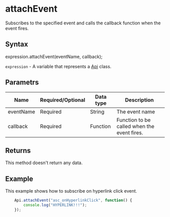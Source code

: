 # attachEvent

Subscribes to the specified event and calls the callback function when the event fires.

## Syntax

expression.attachEvent(eventName, callback);

`expression` - A variable that represents a [Api](../Api.md) class.

## Parametrs

| **Name** | **Required/Optional** | **Data type** | **Description** |
| ------------- | ------------- | ------------- | ------------- |
| eventName | Required | String | The event name |
| callback | Required | Function | Function to be called when the event fires. |

## Returns

This method doesn't return any data.

## Example

This example shows how to subscribe on hyperlink click event.

```javascript
	Api.attachEvent("asc_onHyperlinkClick", function() {
		console.log("HYPERLINK!!!");
	});
```